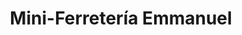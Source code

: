---
title: "Mini-Ferretería Emmanuel"
url: /san-lucas-toliman/mini-ferreteria-emmanuel/
shop: Eisenwaren
---